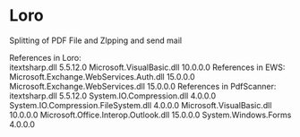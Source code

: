 # Loro
Splitting of PDF File and ZIpping and send mail

References in Loro: <br>
  itextsharp.dll 5.5.12.0
  Microsoft.VisualBasic.dll 10.0.0.0
References in EWS:
  Microsoft.Exchange.WebServices.Auth.dll 15.0.0.0
  Microsoft.Exchange.WebServices.dll 15.0.0.0
References in PdfScanner:
  itextsharp.dll 5.5.12.0
  System.IO.Compression.dll 4.0.0.0
  System.IO.Compression.FileSystem.dll 4.0.0.0
  Microsoft.VisualBasic.dll 10.0.0.0
  Microsoft.Office.Interop.Outlook.dll 15.0.0.0
  System.Windows.Forms 4.0.0.0
